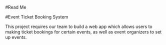#Read Me

#Event Ticket Booking System

This project requires our team to build a web app which allows users to making ticket bookings for certain events, as well as event organizers to set up events.

